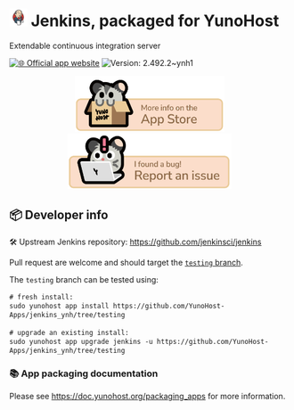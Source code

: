 <!--
N.B.: This README was automatically generated by <https://github.com/YunoHost/apps_tools/blob/main/readme_generator>
It shall NOT be edited by hand.
-->

<h1>
  <img src="https://raw.githubusercontent.com/YunoHost/apps/master/logos/jenkins.png" width="32px" alt="Logo of Jenkins">
  Jenkins, packaged for YunoHost
</h1>

Extendable continuous integration server

[![🌐 Official app website](https://img.shields.io/badge/Official_app_website-darkgreen?style=for-the-badge)](https://jenkins.io)
![Version: 2.492.2~ynh1](https://img.shields.io/badge/Version-2.492.2~ynh1-rgba(0,150,0,1)?style=for-the-badge)

<div align="center">
<a href="https://apps.yunohost.org/app/jenkins"><img height="100px" src="https://github.com/YunoHost/yunohost-artwork/raw/refs/heads/main/badges/neopossum-badges/badge_more_info_on_the_appstore.svg"/></a>
<a href="https://github.com/YunoHost-Apps/jenkins_ynh/issues"><img height="100px" src="https://github.com/YunoHost/yunohost-artwork/raw/refs/heads/main/badges/neopossum-badges/badge_report_an_issue.svg"/></a>
</div>

## 📦 Developer info

🛠️ Upstream Jenkins repository: <https://github.com/jenkinsci/jenkins>

Pull request are welcome and should target the [`testing` branch](https://github.com/YunoHost-Apps/jenkins_ynh/tree/testing).

The `testing` branch can be tested using:
```
# fresh install:
sudo yunohost app install https://github.com/YunoHost-Apps/jenkins_ynh/tree/testing

# upgrade an existing install:
sudo yunohost app upgrade jenkins -u https://github.com/YunoHost-Apps/jenkins_ynh/tree/testing
```

### 📚 App packaging documentation

Please see <https://doc.yunohost.org/packaging_apps> for more information.